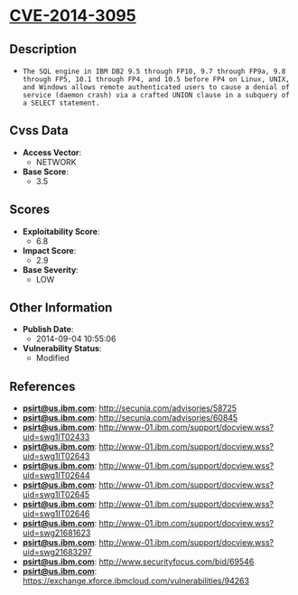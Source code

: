 
# [CVE-2014-3095](http://secunia.com/advisories/58725)

## Description

- `The SQL engine in IBM DB2 9.5 through FP10, 9.7 through FP9a, 9.8 through FP5, 10.1 through FP4, and 10.5 before FP4 on Linux, UNIX, and Windows allows remote authenticated users to cause a denial of service (daemon crash) via a crafted UNION clause in a subquery of a SELECT statement.`

## Cvss Data

- **Access Vector**:
  - NETWORK
- **Base Score**:
  - 3.5

## Scores

- **Exploitability Score**:
  - 6.8
- **Impact Score**:
  - 2.9
- **Base Severity**:
  - LOW

## Other Information

- **Publish Date**:
  - 2014-09-04 10:55:06
- **Vulnerability Status**:
  - Modified

## References

- **psirt@us.ibm.com**: http://secunia.com/advisories/58725
- **psirt@us.ibm.com**: http://secunia.com/advisories/60845
- **psirt@us.ibm.com**: http://www-01.ibm.com/support/docview.wss?uid=swg1IT02433
- **psirt@us.ibm.com**: http://www-01.ibm.com/support/docview.wss?uid=swg1IT02643
- **psirt@us.ibm.com**: http://www-01.ibm.com/support/docview.wss?uid=swg1IT02644
- **psirt@us.ibm.com**: http://www-01.ibm.com/support/docview.wss?uid=swg1IT02645
- **psirt@us.ibm.com**: http://www-01.ibm.com/support/docview.wss?uid=swg1IT02646
- **psirt@us.ibm.com**: http://www-01.ibm.com/support/docview.wss?uid=swg21681623
- **psirt@us.ibm.com**: http://www-01.ibm.com/support/docview.wss?uid=swg21683297
- **psirt@us.ibm.com**: http://www.securityfocus.com/bid/69546
- **psirt@us.ibm.com**: https://exchange.xforce.ibmcloud.com/vulnerabilities/94263
